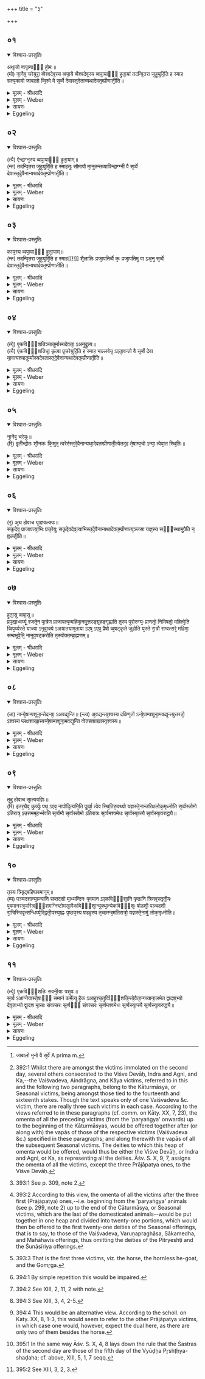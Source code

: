 +++
title = "३"

+++


## ०१


<details open><summary>विश्वास-प्रस्तुतिः</summary>

अथा᳘तो व्वपा᳘नाᳫँ᳭ हो᳘मः॥  
(मो) ना᳘नैव᳘ चरेयुरा᳘ व्वैश्वदेव᳘स्य व्वपा᳘यै व्वैश्वदेव᳘स्य व्वपा᳘याᳫँ᳭ हुता᳘यां तदन्वि᳘तरा जुहुयुरि᳘ति ह स्माह सत्य᳘कामो जाबालो व्वि᳘श्वे वै स᳘र्व्वे देवास्त᳘देतान्यथादेवत᳘म्प्रीणाती᳘ति॥
</details>

<details><summary>मूलम् - श्रीधरादि</summary>

अथा᳘तो व्वपा᳘नाᳫँ᳭ हो᳘मः॥  
(मो) ना᳘नैव᳘ चरेयुरा᳘ व्वैश्वदेव᳘स्य व्वपा᳘यै व्वैश्वदेव᳘स्य व्वपा᳘याᳫँ᳭ हुता᳘यां तदन्वि᳘तरा जुहुयुरि᳘ति ह स्माह सत्य᳘कामो जाबालो व्वि᳘श्वे वै स᳘र्व्वे देवास्त᳘देतान्यथादेवत᳘म्प्रीणाती᳘ति॥
</details>

<details><summary>मूलम् - Weber</summary>

अथा᳘तो वपा᳘नाᳫं हो᳘मः॥  
ना᳘नैव᳘ चरेयुरा᳘ वैश्वदेव᳘स्य वपा᳘यै वैश्वदेव᳘स्य वपा᳘याᳫं हुता᳘यां तदन्वि᳘तराजुहुयुरि᳘ति ह स्माह सत्य᳘कामो जाबालो वि᳘श्वे वै स᳘र्वे [^wbr_1] देवास्त᳘देनान्यथादेवत᳘म् प्रीणाती᳘ति॥  

[^wbr_1]: जाबालो म᳘नो वै स᳘र्वे A prima m.
</details>

<details><summary>सायणः</summary>

…
</details>

<details><summary>Eggeling</summary>

1. Now as to the offering of the omenta. 'They should proceed with them singly up to the omentum of the Vaiśvadeva (victim) [^egg_1019]; and when the omentum of the Vaiśvadeva has been offered, they should thereupon offer the others,' said Satyakāma Jābāla; 'for, doubtless, the All-Gods (Viśve Devāḥ) are all (sarve) the gods: it is in this way he gratifies them deity after deity.'

[^egg_1019]: 392:1 Whilst there are amongst the victims immolated on the second day, several others consecrated to the Viśve Devāḥ, Indra and Agni, and Ka,--the Vaiśvadeva, Aindrāgna, and Kāya victims, referred to in this and the following two paragraphs, belong to the Kāturmāsya, or Seasonal victims, being amongst those tied to the fourteenth and sixteenth stakes. Though the text speaks only of one Vaiśvadeva &c. victim, there are really three such victims in each case. According to the views referred to in these paragraphs (cf. comm. on Kāty. XX, 7, 23), the omenta of all the preceding victims (from the 'paryaṅgya' onwards) up to the beginning of the Kāturmāsyas, would be offered together after (or along with) the vapās of those of the respective victims (Vaiśvadeva &c.) specified in these paragraphs; and along therewith the vapās of all the subsequent Seasonal victims. The deities to which this heap of omenta would be offered, would thus be either the Viśve Devāḥ, or Indra and Agni, or Ka, as representing all the deities. Āśv. S. X, 9, 7, assigns the omenta of all the victims, except the three Prājāpatya ones, to the Viśve Devāḥ.
</details>


## ०२


<details open><summary>विश्वास-प्रस्तुतिः</summary>

(त्यै) ऐन्द्राग्न᳘स्य व्वपा᳘याᳫँ᳭ हुता᳘याम्॥  
(न्त) तदन्वि᳘तरा जुहुयुरि᳘ति ह स्माहतुः सौमापौ मा᳘नुतन्तव्याविन्द्राग्ग्नी वै स᳘र्व्वे देवास्त᳘दे᳘वैनान्यथादेवत᳘म्प्रीणाती᳘ति॥
</details>

<details><summary>मूलम् - श्रीधरादि</summary>

(त्यै) ऐन्द्राग्न᳘स्य व्वपा᳘याᳫँ᳭ हुता᳘याम्॥  
(न्त) तदन्वि᳘तरा जुहुयुरि᳘ति ह स्माहतुः सौमापौ मा᳘नुतन्तव्याविन्द्राग्ग्नी वै स᳘र्व्वे देवास्त᳘दे᳘वैनान्यथादेवत᳘म्प्रीणाती᳘ति॥
</details>

<details><summary>मूलम् - Weber</summary>

ऐन्द्राग्न᳘स्य वदा᳘याᳫं हुता᳘याम्॥  
तदन्वि᳘तरा जुहुयुरि᳘ति ह स्माहतुः सौमापौ मा᳘नुतन्तव्याविन्द्राग्नी वै स᳘र्वे देवास्त᳘देॗवैनान्यथादेवत᳘म् प्रीणाती᳘ति॥
</details>

<details><summary>सायणः</summary>

…
</details>

<details><summary>Eggeling</summary>

2. 'When the omentum of the Aindrāgna (victim) has been offered, they should thereupon offer the others,' said the two Saumapa Mānutantavya;'for, doubtless, Indra and Agni are all the gods: it is in this way he gratifies them deity after deity.'
</details>


## ०३


<details open><summary>विश्वास-प्रस्तुतिः</summary>

काय᳘स्य व्वपा᳘याᳫँ᳭ हुता᳘याम्॥  
(न्त) तदन्वि᳘तरा जुहुयुरि᳘ति ह स्माह[[!!]] शै᳘लालिः प्रजा᳘पतिर्व्वै कः᳘ प्रजा᳘पतिमु वा ऽअ᳘नु स᳘र्व्वे देवास्त᳘दे᳘वैनान्यथादेवत᳘म्प्रीणातीति॥
</details>

<details><summary>मूलम् - श्रीधरादि</summary>

काय᳘स्य व्वपा᳘याᳫँ᳭ हुता᳘याम्॥  
(न्त) तदन्वि᳘तरा जुहुयुरि᳘ति ह स्माह[[!!]] शै᳘लालिः प्रजा᳘पतिर्व्वै कः᳘ प्रजा᳘पतिमु वा ऽअ᳘नु स᳘र्व्वे देवास्त᳘दे᳘वैनान्यथादेवत᳘म्प्रीणातीति॥
</details>

<details><summary>मूलम् - Weber</summary>

काय᳘स्य वपा᳘याᳫं हुता᳘याम्॥  
तदन्वि᳘तरा जुहुयुरि᳘ति ह स्माहॗ इनान्यथादेवत᳘म् प्रीणाती᳘ति शै᳘लालिः प्रजा᳘पतिर्वै कः᳘ प्रजा᳘पतिमु वा अ᳘नु स᳘र्वे देवास्त᳘देॗवैनान्यथादेवत᳘म् प्रीणातीति॥
</details>

<details><summary>सायणः</summary>

…
</details>

<details><summary>Eggeling</summary>

3. 'When the omentum of the (victim) sacred to Ka has been offered, they should thereupon offer

the others,' said Śailāli; 'for, doubtless, Ka is Prajāpati, and behind Prajāpati are all the gods: it is in this way he gratifies them deity after deity.'
</details>


## ०४


<details open><summary>विश्वास-प्रस्तुतिः</summary>

(त्ये᳘) ए᳘कविᳫँ᳭शतिञ्चातुर्मास्यदेवता᳘ ऽअनुद्रु᳘त्य॥  
(त्यै) एकविᳫँ᳭शतिधा᳘ कृत्वा प्र᳘चरेयुरि᳘ति ह स्माह भाल्लवेय᳘ ऽएता᳘वन्तो वै स᳘र्व्वे देवा या᳘वत्यश्चातुर्म्मास्यदेवतास्त᳘दे᳘वैनान्यथादेवत᳘म्प्रीणाती᳘ति॥
</details>

<details><summary>मूलम् - श्रीधरादि</summary>

(त्ये᳘) ए᳘कविᳫँ᳭शतिञ्चातुर्मास्यदेवता᳘ ऽअनुद्रु᳘त्य॥  
(त्यै) एकविᳫँ᳭शतिधा᳘ कृत्वा प्र᳘चरेयुरि᳘ति ह स्माह भाल्लवेय᳘ ऽएता᳘वन्तो वै स᳘र्व्वे देवा या᳘वत्यश्चातुर्म्मास्यदेवतास्त᳘दे᳘वैनान्यथादेवत᳘म्प्रीणाती᳘ति॥
</details>

<details><summary>मूलम् - Weber</summary>

ए᳘कविंशतिं चातुर्मास्यदेवता᳘ अनुहु᳘त्य॥  
एक्विंशतिधा᳘ कृत्वा प्र᳘चरेयुरि᳘ति ह स्माह भाल्लबेय᳘ एता᳘वन्तो वै स᳘र्वे देवाया᳘वत्यश्चातुर्मास्यदेवतास्त᳘देॗवैनान्यथादेवत᳘म् प्रीणाती᳘ति॥
</details>

<details><summary>सायणः</summary>

…
</details>

<details><summary>Eggeling</summary>

4. 'Having gone through the twenty-one deities of the Seasonal [^egg_1020] (victims), let them proceed by dividing (the omenta) into twenty-one parts [^egg_1021],' said Bhāllaveya; 'for as many as there are Seasonal deities so many are all the gods: it is in this way he gratifies them deity after deity.'

[^egg_1020]: 393:1 See p. 309, note 2.

[^egg_1021]: 393:2 According to this view, the omenta of all the victims after the three first (Prājāpatya) ones,--i.e. beginning from the 'paryaṅgya' animals (see p. 299, note 2) up to the end of the Cāturmāsya, or Seasonal victims, which are the last of the domesticated animals--would be put together in one heap and divided into twenty-one portions, which would then be offered to the first twenty-one deities of the Seasonal offerings, that is to say, to those of the Vaiśvadeva, Varuṇapraghāsa, Sākamedha, and Mahāhavis offerings, thus omitting the deities of the Pitryeshṭi and the Śunāsīriya offerings.
</details>


## ०५


<details open><summary>विश्वास-प्रस्तुतिः</summary>

ना᳘नैव᳘ चरेयुः॥  
(रि᳘) इ᳘तीन्द्रोतः शौ᳘नकः कि᳘मुत᳘ त्वरेरंस्त᳘दे᳘वैनान्यथा᳘देवतम्प्रीणाती᳘त्येतद᳘ह ते᳘षाम्व᳘चो ऽन्या᳘ त्वेवा᳘त स्थि᳘तिः॥
</details>

<details><summary>मूलम् - श्रीधरादि</summary>

ना᳘नैव᳘ चरेयुः॥  
(रि᳘) इ᳘तीन्द्रोतः शौ᳘नकः कि᳘मुत᳘ त्वरेरंस्त᳘दे᳘वैनान्यथा᳘देवतम्प्रीणाती᳘त्येतद᳘ह ते᳘षाम्व᳘चो ऽन्या᳘ त्वेवा᳘त स्थि᳘तिः॥
</details>

<details><summary>मूलम् - Weber</summary>

ना᳘नैव᳘ चरेयुः॥  
इ᳘तीन्द्रोतः शौनकः कि᳘मुत᳘ त्वरेरंस्त᳘देॗवैनान्यथादेवतम् प्रीणाती᳘त्येतद᳘ह ते᳘षाम् व᳘चोऽन्याॗ त्वेवा᳘त स्थि᳘तिः॥
</details>

<details><summary>सायणः</summary>

…
</details>

<details><summary>Eggeling</summary>

5. 'Let them proceed (with the omenta) singly and not otherwise,' said Indrota Saunaka; 'why, indeed, should they hasten? It is in this way he gratifies them deity after deity.' This, then, is what these have said, but the established practice is different therefrom.
</details>


## ०६


<details open><summary>विश्वास-प्रस्तुतिः</summary>

(र᳘) अ᳘थ होवाच या᳘ज्ञवल्क्यः॥  
सकृ᳘देव᳘ प्राजापत्या᳘भिः प्रच᳘रेयुः सकृ᳘द्देवदेव᳘त्याभिस्त᳘दे᳘वैनान्यथादेवत᳘म्प्रीणात्य᳘ञ्जसा यज्ञ᳘स्य सᳫँ᳭स्थामु᳘पैति न᳘ ह्वलती᳘ति॥
</details>

<details><summary>मूलम् - श्रीधरादि</summary>

(र᳘) अ᳘थ होवाच या᳘ज्ञवल्क्यः॥  
सकृ᳘देव᳘ प्राजापत्या᳘भिः प्रच᳘रेयुः सकृ᳘द्देवदेव᳘त्याभिस्त᳘दे᳘वैनान्यथादेवत᳘म्प्रीणात्य᳘ञ्जसा यज्ञ᳘स्य सᳫँ᳭स्थामु᳘पैति न᳘ ह्वलती᳘ति॥
</details>

<details><summary>मूलम् - Weber</summary>

अ᳘थ होवाच या᳘ज्ञवल्क्यः॥  
सकृ᳘देव᳘ प्राजापत्या᳘भिः प्रच᳘रेयुः सकृ᳘द्देवदेव᳘त्याभिस्त᳘देॗवैनान्यथादेवत᳘म् प्रीणात्य᳘ञ्जसा यज्ञ᳘स्य संस्थामु᳘पैति न ह्वलतीति॥
</details>

<details><summary>सायणः</summary>

…
</details>

<details><summary>Eggeling</summary>

6. Now Yājñavalkya said, 'They should proceed simultaneously with the (omenta) of Prajāpati's [^egg_1022] (victims), and simultaneously with those consecrated to single gods: it is in this way that he gratifies them deity after deity, that he goes straightway to the completion of the sacrifice, and does not stumble.'

[^egg_1022]: 393:3 That is the first three victims, viz. the horse, the hornless he-goat, and the Gomr̥ga.
</details>


## ०७


<details open><summary>विश्वास-प्रस्तुतिः</summary>

हुता᳘सु व्वपा᳘सु॥  
प्रप᳘द्याध्वर्य्यू᳘ रजते᳘न पा᳘त्रेण प्राजापत्य᳘म्महिमा᳘नमु᳘त्तरङ्ग्र᳘हङ्गृह्णाति त᳘स्य पुरोरुग्यः᳘ प्राणतो᳘ निमिषतो᳘ महित्वे᳘ति व्विप᳘र्य्यस्ते याज्या ऽनुवा᳘क्ये ऽअयातयाम᳘ताया ऽएष᳘ ऽएव᳘ प्रैषो व्व᳘षट्कृते जुहोति य᳘स्ते रा᳘त्रौ सम्वत्सरे᳘ महिमा᳘ सम्बभूवे᳘ति᳘ नानुव᳘षट्करोति त᳘स्योक्तम्ब्रा᳘ह्मणम्॥
</details>

<details><summary>मूलम् - श्रीधरादि</summary>

हुता᳘सु व्वपा᳘सु॥  
प्रप᳘द्याध्वर्य्यू᳘ रजते᳘न पा᳘त्रेण प्राजापत्य᳘म्महिमा᳘नमु᳘त्तरङ्ग्र᳘हङ्गृह्णाति त᳘स्य पुरोरुग्यः᳘ प्राणतो᳘ निमिषतो᳘ महित्वे᳘ति व्विप᳘र्य्यस्ते याज्या ऽनुवा᳘क्ये ऽअयातयाम᳘ताया ऽएष᳘ ऽएव᳘ प्रैषो व्व᳘षट्कृते जुहोति य᳘स्ते रा᳘त्रौ सम्वत्सरे᳘ महिमा᳘ सम्बभूवे᳘ति᳘ नानुव᳘षट्करोति त᳘स्योक्तम्ब्रा᳘ह्मणम्॥
</details>

<details><summary>मूलम् - Weber</summary>

हुता᳘सु वपा᳘सु॥  
प्रप᳘द्याध्वर्यू᳘ रजते᳘न पा᳘त्रेण प्राजापत्य᳘म् महिमा᳘नमु᳘त्तरं ग्र᳘हं गृह्णाति त᳘स्य पुरोरुग्यः᳘ प्राणतो᳘ निमिषतो᳘ महित्वे᳘ति विप᳘र्यस्ते याज्यानुवाॗक्ये अयातयाम᳘ताया एष᳘ एव᳘ प्रैषो व᳘षट्कृते जुहोति य᳘स्ते रा᳘त्रौ सम्वत्सरे᳘ महिमा᳘ सम्बभूवे᳘तिॗ नानुव᳘षट्करोति त᳘स्योक्तम् ब्रा᳘ह्मणम्॥
</details>

<details><summary>सायणः</summary>

…
</details>

<details><summary>Eggeling</summary>

7. When the omenta have been offered, the Adhvaryu enters (the Havirdhāna shed) and draws

 Prajāpati's second Mahiman cup of Soma in a silver vessel. The Puroruc thereof is (Vāj. XXIII, 3), 'He who by his greatness hath become the one king of the breathing and blinking world, [and who here ruleth over the two-footed and the four-footed: to the god Ka (Who?) will we pay homage by offering].' The Anuvākyā and Yājyā are interchanged so as to (ensure) unimpaired vigour [^egg_1023], and the Praisha (direction to Hotr̥) is the same (as that of the first cup). As the Vashaṭ is uttered, he offers with (Vāj. S. XXIII, 4), 'What greatness of thine there hath been in the night, and the year, [what greatness of thine there hath been in the earth and the fire; what greatness of thine there hath been in the Nakshatras and the moon, to that greatness of thine, to Prajāpati, to the gods, hail [^egg_1024]].' He does not repeat the Vashaṭ: the significance of this has been explained.

[^egg_1023]: 394:1 By simple repetition this would be impaired.

[^egg_1024]: 394:2 See XIII, 2, 11, 2 with note.
</details>


## ०८


<details open><summary>विश्वास-प्रस्तुतिः</summary>

(न्ना) नान्ये᳘षाम्पशूना᳘न्तेदन्या᳘ ऽअवद्य᳘न्ति॥ 
(न्त्य) अ᳘वद्यन्त्य᳘श्वस्य दक्षिण᳘तो ऽन्ये᳘षाम्पशूना᳘मवद्य᳘न्त्युत्तरतो᳘ ऽश्वस्य प्लक्षशाखा᳘स्वन्ये᳘षाम्पशूना᳘मवद्य᳘न्ति व्वेतसशाखास्व᳘श्वस्य॥
</details>

<details><summary>मूलम् - श्रीधरादि</summary>

(न्ना) नान्ये᳘षाम्पशूना᳘न्तेदन्या᳘ ऽअवद्य᳘न्ति॥ 
(न्त्य) अ᳘वद्यन्त्य᳘श्वस्य दक्षिण᳘तो ऽन्ये᳘षाम्पशूना᳘मवद्य᳘न्त्युत्तरतो᳘ ऽश्वस्य प्लक्षशाखा᳘स्वन्ये᳘षाम्पशूना᳘मवद्य᳘न्ति व्वेतसशाखास्व᳘श्वस्य॥
</details>

<details><summary>मूलम् - Weber</summary>

नान्ये᳘षाम् पशूना᳘म् तेदन्या᳘ अवद्यन्ति अ᳘वद्यन्त्य᳘श्वस्य दक्षिणॗतोऽन्ये᳘षाम् पशूना᳘मवद्य᳘न्त्युत्तरतो᳘ऽश्वस्य प्लक्षशाखा᳘स्वन्ये᳘षाम् पशूना᳘मवद्य᳘न्ति वेतसशाखास्व᳘श्वस्य॥
</details>

<details><summary>सायणः</summary>

…
</details>

<details><summary>Eggeling</summary>

8. Of the blood of the other victims they make no sacrificial portions; of (that of) the horse they do make portions [^egg_1025]. Of (the blood of) the others they make portions [^egg_1026] on the south side, of (that of) the horse on the north side (of the altar); of (the blood of) the others he makes portions on (a mat of) plaksha (ficus infectoria) twigs, of (that of) the horse on rattan twigs.

[^egg_1025]: 394:3 See XIII, 3, 4, 2-5.

[^egg_1026]: 394:4 This would be an alternative view. According to the scholl. on Katy. XX, 8, 1-3, this would seem to refer to the other Prājāpatya victims, in which case one would, however, expect the dual here, as there are only two of them besides the horse.
</details>


## ०९


<details open><summary>विश्वास-प्रस्तुतिः</summary>

त᳘दु होवाच सा᳘त्ययज्ञिः॥  
(रि) इतर᳘थैव᳘ कुर्य्युः पथ᳘ ऽएव᳘ नापोदि᳘त्यमि᳘ति पू᳘र्व्वा᳘ त्वेव स्थि᳘तिरु᳘क्थ्यो यज्ञस्ते᳘नान्तरिक्षलोक᳘मृध्नोति स᳘र्व्वस्तोमो ऽतिरात्र᳘ ऽउत्तमम᳘हर्भ्भवति स᳘र्व्वम्वै स᳘र्व्वस्तोमो ऽतिरात्रः स᳘र्व्वमश्वमेधः स᳘र्व्वस्या᳘प्त्यै स᳘र्व्वस्या᳘वरुद्ध्यै॥
</details>

<details><summary>मूलम् - श्रीधरादि</summary>

त᳘दु होवाच सा᳘त्ययज्ञिः॥  
(रि) इतर᳘थैव᳘ कुर्य्युः पथ᳘ ऽएव᳘ नापोदि᳘त्यमि᳘ति पू᳘र्व्वा᳘ त्वेव स्थि᳘तिरु᳘क्थ्यो यज्ञस्ते᳘नान्तरिक्षलोक᳘मृध्नोति स᳘र्व्वस्तोमो ऽतिरात्र᳘ ऽउत्तमम᳘हर्भ्भवति स᳘र्व्वम्वै स᳘र्व्वस्तोमो ऽतिरात्रः स᳘र्व्वमश्वमेधः स᳘र्व्वस्या᳘प्त्यै स᳘र्व्वस्या᳘वरुद्ध्यै॥
</details>

<details><summary>मूलम् - Weber</summary>

त᳘दु होवाच सा᳘त्ययज्ञिः॥  
इतर᳘थैव᳘ कुर्युः पथ एवॗ नापोदि᳘त्यमि᳘ति पू᳘र्वाॗ त्वेव स्थि᳘तिरुॗक्थ्यो यज्ञस्ते᳘नान्तरिक्षलोक᳘मृध्नोति स᳘र्वस्तोमोऽतिरात्र᳘ उत्तमम᳘हर्भवति स᳘र्वम् वै स᳘र्वस्तोमोऽतिरात्रः स᳘र्वमश्वमेधः स᳘र्वस्या᳘प्तै स᳘र्वस्या᳘वरुद्ध्यै॥
</details>

<details><summary>सायणः</summary>

…
</details>

<details><summary>Eggeling</summary>

9. But concerning this, Sātyayajñi said, 'They may indeed do it in either way, only one must not depart from the (right) path.' But the former, indeed, is the established practice. The sacrifice (of the second day) is an Ukthya: thereby he causes the air-world to prosper. The last day is an Atirātra with all the Stomas, for him to obtain and secure everything, for the Atirātra with all the Stomas is everything, and the Aśvamedha is everything.
</details>


## १०


<details open><summary>विश्वास-प्रस्तुतिः</summary>

त᳘स्य त्रिवृ᳘द्बहिष्पवमान᳘म्॥  
(म्प) पञ्चदशान्या᳘ज्यानि सप्तदशो मा᳘ध्यन्दिनः प᳘वमान ऽएकविᳫँ᳭शा᳘नि पृष्ठानि त्रिणव᳘स्तृती᳘यः प᳘वमानस्त्र᳘यस्त्रिᳫँ᳭शमग्निष्टोमसा᳘मैकविᳫँ᳭शा᳘न्युक्था᳘न्येकविᳫँ᳭शः᳘ षोडशी᳘ पञ्चदशी रा᳘त्रिस्त्रिवृ᳘त्सन्धिर्य्य᳘द्द्विती᳘यस्या᳘ह्नः पृष्ठ्य᳘स्य षडह᳘स्य त᳘च्छस्त्र᳘मतिरात्रो᳘ यज्ञस्ते᳘नामुं᳘ लोक᳘मृध्नोति॥
</details>

<details><summary>मूलम् - श्रीधरादि</summary>

त᳘स्य त्रिवृ᳘द्बहिष्पवमान᳘म्॥  
(म्प) पञ्चदशान्या᳘ज्यानि सप्तदशो मा᳘ध्यन्दिनः प᳘वमान ऽएकविᳫँ᳭शा᳘नि पृष्ठानि त्रिणव᳘स्तृती᳘यः प᳘वमानस्त्र᳘यस्त्रिᳫँ᳭शमग्निष्टोमसा᳘मैकविᳫँ᳭शा᳘न्युक्था᳘न्येकविᳫँ᳭शः᳘ षोडशी᳘ पञ्चदशी रा᳘त्रिस्त्रिवृ᳘त्सन्धिर्य्य᳘द्द्विती᳘यस्या᳘ह्नः पृष्ठ्य᳘स्य षडह᳘स्य त᳘च्छस्त्र᳘मतिरात्रो᳘ यज्ञस्ते᳘नामुं᳘ लोक᳘मृध्नोति॥
</details>

<details><summary>मूलम् - Weber</summary>

त᳘स्य त्रिवृ᳘द्बहिष्पवमान᳘म्॥  
पञ्चदशान्या᳘ज्यानि सप्तदशो मा᳘ध्यन्दिनः प᳘वमान एकविंशा᳘नि पृष्थ्\आ᳘नि त्रिणव᳘स्तृती᳘यः प᳘वमानस्त्र᳘यस्त्रिंशमग्निष्टोमसाॗमैकविंशा᳘न्युक्था᳘न्येकविंशः᳘ षोडशी᳘ पञ्चदशी रा᳘त्रिस्त्रिवृ᳘त्सन्धिर्य᳘द्द्विती᳘यस्या᳘ह्नः पृष्थ्\य᳘स्य षडह᳘स्य त᳘छस्त्र᳘मतिरात्रो᳘ यज्ञस्ते᳘नामुं᳘ लोक᳘मृध्नोति॥
</details>

<details><summary>सायणः</summary>

…
</details>

<details><summary>Eggeling</summary>

10. Its Bahishpavamāna (stotra) is in the Trivr̥t (9-versed Stoma), the Ājya (stotras) in the Pañcadaśa (15-versed), the Mādhyandina-pavamāna in the Saptadaśa (17), the Pr̥shṭḥas in the Ekaviṁśa (21), the Tr̥tīya Pavamāna in the Triṇava (27), the Agnishṭoma-sāman in the Trayastriṁśa (33), the Ukthas in the Ekaviṁśa (21), the Shoḍaśin in the Ekaviṁśa, the night (chants) in the Pañcadaśa, the Sandhi (twilight chant) in the Trivr̥t (9). Whatever Śastra is (recited) for the second day of the Pr̥shṭḥya Shaḍaha that is (used at) the Atirātra sacrifice [^egg_1027]; thereby he causes yonder (heavenly) world to prosper.

[^egg_1027]: 395:1 In the same way Āśv. S. X, 4, 8 lays down the rule that the Śastras of the second day are those of the fifth day of the Vyūḍḥa Pr̥shṭḥya-shaḍaha; cf. above, XIII, 5, 1, 7 seqq.
</details>


## ११


<details open><summary>विश्वास-प्रस्तुतिः</summary>

(त्ये᳘) ए᳘कविᳫँ᳭शतिः सवनी᳘याः पश᳘वः॥  
स᳘र्व्व ऽआग्नेयास्ते᳘षाᳫँ᳭ समानं कर्मे᳘त्यु है᳘क ऽआहुश्च᳘तुर्व्विᳫँ᳭शति᳘न्त्वे᳘वैता᳘न्गव्याना᳘लभेत द्वादश᳘भ्यो देव᳘ताभ्यो द्वा᳘दश मा᳘साः संवत्सरः स᳘र्व्वᳫँ᳭ संवत्सरः स᳘र्व्वमश्वमेधः स᳘र्व्वस्या᳘प्त्यै स᳘र्व्वस्या᳘वरुद्ध्यै॥
</details>

<details><summary>मूलम् - श्रीधरादि</summary>

(त्ये᳘) ए᳘कविᳫँ᳭शतिः सवनी᳘याः पश᳘वः॥  
स᳘र्व्व ऽआग्नेयास्ते᳘षाᳫँ᳭ समानं कर्मे᳘त्यु है᳘क ऽआहुश्च᳘तुर्व्विᳫँ᳭शति᳘न्त्वे᳘वैता᳘न्गव्याना᳘लभेत द्वादश᳘भ्यो देव᳘ताभ्यो द्वा᳘दश मा᳘साः संवत्सरः स᳘र्व्वᳫँ᳭ संवत्सरः स᳘र्व्वमश्वमेधः स᳘र्व्वस्या᳘प्त्यै स᳘र्व्वस्या᳘वरुद्ध्यै॥
</details>

<details><summary>मूलम् - Weber</summary>

ए᳘कविंशतिः सवनी᳘याः पश᳘वः॥  
स᳘र्व आग्नेयास्ते᳘षाᳫं समानंकर्मे᳘त्यु है᳘क आहुश्चतुर्विंशतिॗम् त्वेॗवैता᳘न्गव्याना᳘लभेत् द्वादश᳘भ्यो देवताभ्यो द्वा᳘दश मा᳘साः सम्वत्सरः स᳘र्वᳫं सम्वत्सरः स᳘र्वमश्वमेधः स᳘र्वस्या᳘प्तै स᳘र्वस्या᳘वरुद्ध्यै॥
</details>

<details><summary>सायणः</summary>

…
</details>

<details><summary>Eggeling</summary>

11. 'There are twenty-one Savanīya victims, all of them consecrated to Agni, and there is one and the same performance for them,' so say some; but let him rather immolate those twenty-four bovine (victims [^egg_1028]) for twelve deities,--twelve months are a year, and the year is everything, and the Aśvamedha

[^egg_1028]: 395:2 See XIII, 3, 2, 3.

is everything: thus it is for the sake of his obtaining and securing everything.
</details>

